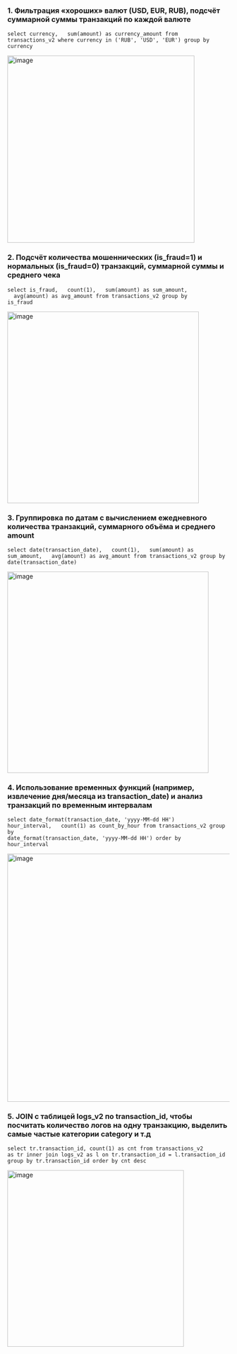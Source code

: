 ### 1. Фильтрация «хороших» валют (USD, EUR, RUB), подсчёт суммарной суммы транзакций по каждой валюте
<code>select currency, 
&nbsp;&nbsp;sum(amount) as currency_amount
from transactions_v2 
where currency in ('RUB', 'USD', 'EUR')
group by currency</code>

<img width="424" alt="image" src="https://github.com/user-attachments/assets/c4cccd5c-47b1-4a24-9d12-32b850b645eb" />

### 2. Подсчёт количества мошеннических (is_fraud=1) и нормальных (is_fraud=0) транзакций, суммарной суммы и среднего чека
<code>select is_fraud,
&nbsp;&nbsp;count(1), 
&nbsp;&nbsp;sum(amount) as sum_amount, 
&nbsp;&nbsp;avg(amount) as avg_amount
from transactions_v2
group by is_fraud</code>

<img width="434" alt="image" src="https://github.com/user-attachments/assets/cacac264-4e83-46ad-bc12-812131067ee0" />

### 3. Группировка по датам с вычислением ежедневного количества транзакций, суммарного объёма и среднего amount
<code>select date(transaction_date), 
&nbsp;&nbsp;count(1),
&nbsp;&nbsp;sum(amount) as sum_amount, 
&nbsp;&nbsp;avg(amount) as avg_amount
from transactions_v2
group by date(transaction_date)</code>

<img width="456" alt="image" src="https://github.com/user-attachments/assets/fc1200c3-5d3e-4df4-8df5-eb56ee985d8a" />

### 4. Использование временных функций (например, извлечение дня/месяца из transaction_date) и анализ транзакций по временным интервалам
<code>select date_format(transaction_date, 'yyyy-MM-dd HH') hour_interval,
&nbsp;&nbsp;count(1) as count_by_hour
from transactions_v2
group by date_format(transaction_date, 'yyyy-MM-dd HH')
order by hour_interval</code>

<img width="562" alt="image" src="https://github.com/user-attachments/assets/276f1125-b679-4ab2-8fb6-aa1ad518ea2b" />

### 5. JOIN с таблицей logs_v2 по transaction_id, чтобы посчитать количество логов на одну транзакцию, выделить самые частые категории category и т.д
<code>select tr.transaction_id, count(1) as cnt
from transactions_v2 as tr
inner join logs_v2 as l
on tr.transaction_id = l.transaction_id
group by tr.transaction_id
order by cnt desc</code>

<img width="400" alt="image" src="https://github.com/user-attachments/assets/c3e17740-0d46-49ad-b617-d88897d512b5" />
